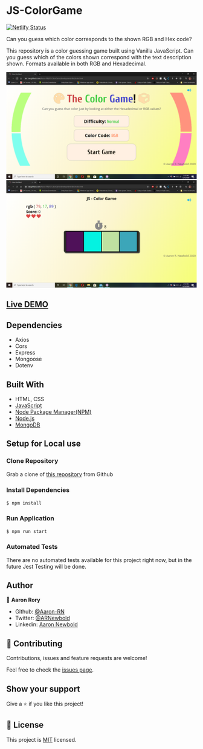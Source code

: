# JS-ColorGame
[![Netlify Status](https://api.netlify.com/api/v1/badges/5e0b327d-8311-44d4-b234-6482d87de7e3/deploy-status)](https://app.netlify.com/sites/js-colorgame/deploys)

Can you guess which color corresponds to the shown RGB and Hex code?

This repository is a color guessing game built using Vanilla JavaScript. Can you guess which of the colors shown correspond with the text description shown. Formats available in both RGB and Hexadecimal.

![screenshot](./screenshot.png)
![screenshot](./screenshot2.png)


## [Live DEMO](https://js-colorgame.netlify.com/)

## Dependencies

- Axios
- Cors
- Express
- Mongoose
- Dotenv

## Built With

- HTML, CSS
- [JavaScript](https://developer.mozilla.org/en-US/docs/Web/JavaScript)
- [Node Package Manager(NPM)](https://www.npmjs.com/)
- [Node.js](https://www.nodejs.org/)
- [MongoDB](https://www.mongodb.com/)

## Setup for Local use

### Clone Repository

Grab a clone of [this repository](https://github.com/Aaron-RN/JS-ColorGame) from Github

### Install Dependencies

```
$ npm install
```

### Run Application

```
$ npm run start
```

### Automated Tests

There are no automated tests available for this project right now, but in the future Jest Testing will be done.

## Author

👤 **Aaron Rory**

- Github: [@Aaron-RN](https://github.com/Aaron-RN)
- Twitter: [@ARNewbold](https://twitter.com/ARNewbold)
- Linkedin: [Aaron Newbold](https://www.linkedin.com/in/aaron-newbold-1b9233187/)

## 🤝 Contributing

Contributions, issues and feature requests are welcome!

Feel free to check the [issues page](issues/).

## Show your support

Give a ⭐️ if you like this project!

## 📝 License

This project is [MIT](lic.url) licensed.
